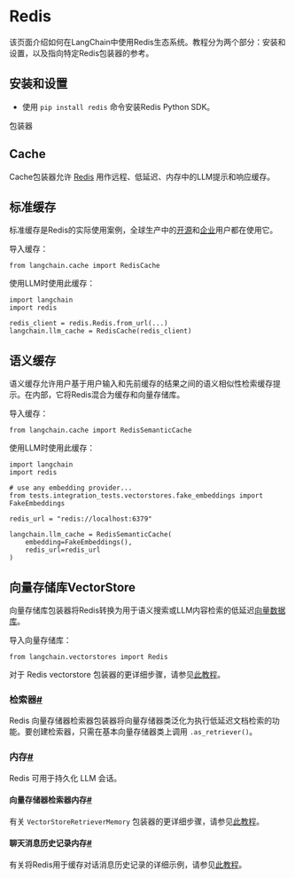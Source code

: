 Redis
===============

该页面介绍如何在LangChain中使用Redis生态系统。教程分为两个部分：安装和设置，以及指向特定Redis包装器的参考。

安装和设置
-----------------------

* 使用 `pip install redis` 命令安装Redis Python SDK。

包装器

Cache
-----------------------

Cache包装器允许 [Redis](https://redis.io) 用作远程、低延迟、内存中的LLM提示和响应缓存。

标准缓存
-----------------------

标准缓存是Redis的实际使用案例，全球生产中的[开源](https://redis.io)和[企业](https://redis.com)用户都在使用它。

导入缓存：


```
from langchain.cache import RedisCache

```

使用LLM时使用此缓存：

```
import langchain
import redis

redis_client = redis.Redis.from_url(...)
langchain.llm_cache = RedisCache(redis_client)

```

语义缓存
-----------------------

语义缓存允许用户基于用户输入和先前缓存的结果之间的语义相似性检索缓存提示。在内部，它将Redis混合为缓存和向量存储库。

导入缓存：

```
from langchain.cache import RedisSemanticCache

```

使用LLM时使用此缓存：

```
import langchain
import redis

# use any embedding provider...
from tests.integration_tests.vectorstores.fake_embeddings import FakeEmbeddings

redis_url = "redis://localhost:6379"

langchain.llm_cache = RedisSemanticCache(
    embedding=FakeEmbeddings(),
    redis_url=redis_url
)

```

向量存储库VectorStore
-----------------------

向量存储库包装器将Redis转换为用于语义搜索或LLM内容检索的低延迟[向量数据库](https://redis.com/solutions/use-cases/vector-database/)。

导入向量存储库：

```
from langchain.vectorstores import Redis

```

对于 Redis vectorstore 包装器的更详细步骤，请参见[此教程](../modules/indexes/vectorstores/examples/redis)。

### 检索器[#](#retriever "此标题的永久链接")

Redis 向量存储器检索器包装器将向量存储器类泛化为执行低延迟文档检索的功能。要创建检索器，只需在基本向量存储器类上调用 `.as_retriever()`。

### 内存[#](#memory "此标题的永久链接")

Redis 可用于持久化 LLM 会话。

#### 向量存储器检索器内存[#](#vector-store-retriever-memory "此标题的永久链接")

有关 `VectorStoreRetrieverMemory` 包装器的更详细步骤，请参见[此教程](../modules/memory/types/vectorstore_retriever_memory)。

#### 聊天消息历史记录内存[#](#chat-message-history-memory "永久链接到此标题")

有关将Redis用于缓存对话消息历史记录的详细示例，请参见[此教程](../modules/memory/examples/redis_chat_message_history)。

